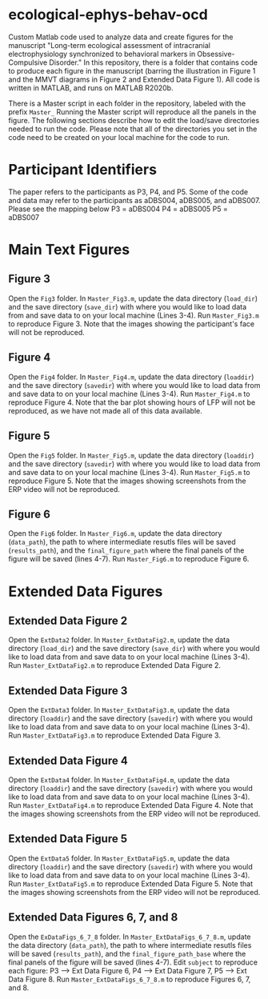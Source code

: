 # ecological-ephys-behav-ocd
Custom Matlab code used to analyze data and create figures for the manuscript "Long-term ecological assessment of intracranial electrophysiology synchronized to behavioral markers in Obsessive-Compulsive Disorder." In this repository, there is a folder that contains code to produce each figure in the manuscript (barring the illustration in Figure 1 and the MMVT diagrams in Figure 2 and Extended Data Figure 1). All code is written in MATLAB, and runs on MATLAB R2020b. 

There is a Master script in each folder in the repository, labeled with the prefix `Master_` Running the Master script will reproduce all the panels in the figure. The following sections describe how to edit the load/save directories needed to run the code. Please note that all of the directories you set in the code need to be created on your local machine for the code to run.

# Participant Identifiers
The paper refers to the participants as P3, P4, and P5. Some of the code and data may refer to the participants as aDBS004, aDBS005, and aDBS007. Please see the mapping below
P3 = aDBS004
P4 = aDBS005
P5 = aDBS007

# Main Text Figures

## Figure 3
Open the `Fig3` folder. In `Master_Fig3.m`, update the data directory (`load_dir`) and the save directory (`save_dir`) with where you would like to load data from and save data to on your local machine (Lines 3-4). Run `Master_Fig3.m` to reproduce Figure 3. Note that the images showing the participant's face will not be reproduced. 

## Figure 4
Open the `Fig4` folder. In `Master_Fig4.m`, update the data directory (`loaddir`) and the save directory (`savedir`) with where you would like to load data from and save data to on your local machine (Lines 3-4). Run `Master_Fig4.m` to reproduce Figure 4. Note that the bar plot showing hours of LFP will not be reproduced, as we have not made all of this data available. 

## Figure 5
Open the `Fig5` folder. In `Master_Fig5.m`, update the data directory (`loaddir`) and the save directory (`savedir`) with where you would like to load data from and save data to on your local machine (Lines 3-4). Run `Master_Fig5.m` to reproduce Figure 5. Note that the images showing screenshots from the ERP video will not be reproduced. 

## Figure 6
Open the `Fig6` folder. In `Master_Fig6.m`, update the data directory (`data_path`), the path to where intermediate resutls files will be saved (`results_path`), and the `final_figure_path` where the final panels of the figure will be saved (lines 4-7). Run `Master_Fig6.m` to reproduce Figure 6.


# Extended Data Figures

## Extended Data Figure 2
Open the `ExtData2` folder. In `Master_ExtDataFig2.m`, update the data directory (`load_dir`) and the save directory (`save_dir`) with where you would like to load data from and save data to on your local machine (Lines 3-4). Run `Master_ExtDataFig2.m` to reproduce Extended Data Figure 2.

## Extended Data Figure 3
Open the `ExtData3` folder. In `Master_ExtDataFig3.m`, update the data directory (`loaddir`) and the save directory (`savedir`) with where you would like to load data from and save data to on your local machine (Lines 3-4). Run `Master_ExtDataFig3.m` to reproduce Extended Data Figure 3.

## Extended Data Figure 4
Open the `ExtData4` folder. In `Master_ExtDataFig4.m`, update the data directory (`loaddir`) and the save directory (`savedir`) with where you would like to load data from and save data to on your local machine (Lines 3-4). Run `Master_ExtDataFig4.m` to reproduce Extended Data Figure 4. Note that the images showing screenshots from the ERP video will not be reproduced. 

## Extended Data Figure 5
Open the `ExtData5` folder. In `Master_ExtDataFig5.m`, update the data directory (`loaddir`) and the save directory (`savedir`) with where you would like to load data from and save data to on your local machine (Lines 3-4). Run `Master_ExtDataFig5.m` to reproduce Extended Data Figure 5. Note that the images showing screenshots from the ERP video will not be reproduced. 

## Extended Data Figures 6, 7, and 8
Open the `ExDataFigs_6_7_8` folder. In `Master_ExtDataFigs_6_7_8.m`, update the data directory (`data_path`), the path to where intermediate resutls files will be saved (`results_path`), and the `final_figure_path_base` where the final panels of the figure will be saved (lines 4-7). Edit `subject` to reproduce each figure: P3 --> Ext Data Figure 6, P4 --> Ext Data Figure 7, P5 --> Ext Data Figure 8. Run `Master_ExtDataFigs_6_7_8.m` to reproduce Figures 6, 7, and 8.
